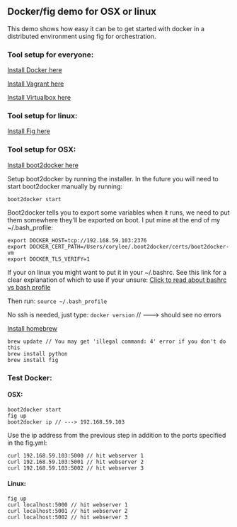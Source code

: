 ## Docker/fig demo for OSX or linux

This demo shows how easy it can be to get started with docker in a distributed environment using
fig for orchestration.

### Tool setup for everyone:
[Install Docker here](https://docs.docker.com/installation/mac/)

[Install Vagrant here](http://www.vagrantup.com/downloads.html)

[Install Virtualbox here](https://www.virtualbox.org/wiki/Downloads)


### Tool setup for linux:
[Install Fig here](http://www.fig.sh/)


### Tool setup for OSX:
[Install boot2docker here](http://boot2docker.io/)

Setup boot2docker by running the installer.
In the future you will need to start boot2docker manually by running:

`boot2docker start`

Boot2docker tells you to export some variables when it runs, 
we need to put them somewhere they'll be exported on boot.
I put mine at the end of my ~/.bash_profile:

	export DOCKER_HOST=tcp://192.168.59.103:2376
	export DOCKER_CERT_PATH=/Users/corylee/.boot2docker/certs/boot2docker-vm
	export DOCKER_TLS_VERIFY=1

If your on linux you might want to put it in your ~/.bashrc. 
See this link for a clear explanation of which to use if your unsure:
[Click to read about bashrc vs bash profile](http://www.joshstaiger.org/archives/2005/07/bash_profile_vs.html)
  
Then run:
`source ~/.bash_profile`

No ssh is needed, just type:
`docker version` // ---> should see no errors

[Install homebrew](http://brew.sh/)

	brew update // You may get 'illegal command: 4' error if you don't do this
	brew install python
	brew install fig


### Test Docker:
#### OSX:

	boot2docker start
	fig up
	boot2docker ip // ---> 192.168.59.103

Use the ip address from the previous step in addition to the ports specified in the fig.yml:

	curl 192.168.59.103:5000 // hit webserver 1
	curl 192.168.59.103:5001 // hit webserver 2
	curl 192.168.59.103:5002 // hit webserver 3


#### Linux:
	fig up
	curl localhost:5000 // hit webserver 1
	curl localhost:5001 // hit webserver 2
	curl localhost:5002 // hit webserver 3
